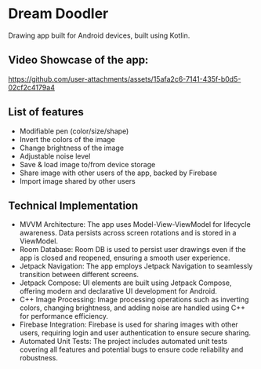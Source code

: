 # Dream Doodler
Drawing app built for Android devices, built using Kotlin.

## Video Showcase of the app:

https://github.com/user-attachments/assets/15afa2c6-7141-435f-b0d5-02cf2c4179a4

## List of features
* Modifiable pen (color/size/shape)
* Invert the colors of the image
* Change brightness of the image
* Adjustable noise level
* Save & load image to/from device storage
* Share image with other users of the app, backed by Firebase
* Import image shared by other users

## Technical Implementation
* MVVM Architecture: The app uses Model-View-ViewModel for lifecycle awareness. Data persists across screen rotations and is stored in a ViewModel.
* Room Database: Room DB is used to persist user drawings even if the app is closed and reopened, ensuring a smooth user experience.
* Jetpack Navigation: The app employs Jetpack Navigation to seamlessly transition between different screens.
* Jetpack Compose: UI elements are built using Jetpack Compose, offering modern and declarative UI development for Android.
* C++ Image Processing: Image processing operations such as inverting colors, changing brightness, and adding noise are handled using C++ for performance efficiency.
* Firebase Integration: Firebase is used for sharing images with other users, requiring login and user authentication to ensure secure sharing.
* Automated Unit Tests: The project includes automated unit tests covering all features and potential bugs to ensure code reliability and robustness.
